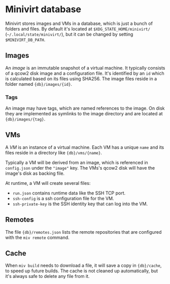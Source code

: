 # Minivirt database

Minivirt stores images and VMs in a database, which is just a bunch of folders and files. By default it's located at `$XDG_STATE_HOME/minivirt/` (`~/.local/state/minivirt/`), but it can be changed by setting `$MINIVIRT_DB_PATH`.

## Images

An _image_ is an immutable snapshot of a virtual machine. It typically consists of a qcow2 disk image and a configuration file. It's identified by an `id` which is calculated based on its files using SHA256. The image files reside in a folder named `{db}/images/{id}`.

### Tags

An image may have tags, which are named references to the image. On disk they are implemented as symlinks to the image directory and are located at `{db}/images/{tag}`.

## VMs

A _VM_ is an instance of a virtual machine. Each VM has a unique `name` and its files reside in a directory like `{db}/vms/{name}`.

Typically a VM will be derived from an image, which is referenced in `config.json` under the `"image"` key. The VMs's qcow2 disk will have the image's disk as backing file.

At runtime, a VM will create several files:
* `run.json` contains runtime data like the SSH TCP port.
* `ssh-config` is a ssh configuration file for the VM.
* `ssh-private-key` is the SSH identity key that can log into the VM.

## Remotes

The file `{db}/remotes.json` lists the remote repositories that are configured with the `miv remote` command.

## Cache

When `miv build` needs to download a file, it will save a copy in `{db}/cache`, to speed up future builds. The cache is not cleaned up automatically, but it's always safe to delete any file from it.
